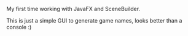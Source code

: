 My first time working with JavaFX and SceneBuilder.

This is just a simple GUI to generate game names, looks better than a console :)
